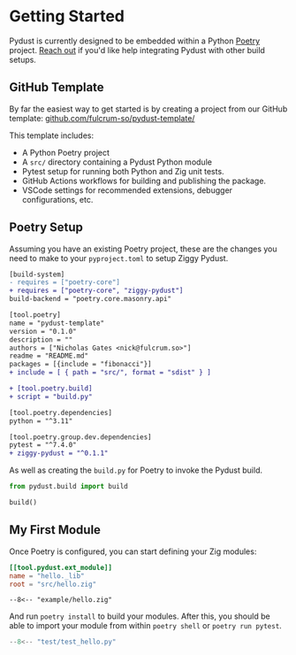 # Getting Started

Pydust is currently designed to be embedded within a Python [Poetry](https://python-poetry.org/) project. [Reach out](https://github.com/fulcrum-so/ziggy-pydust/issues) if you'd like help integrating Pydust with other build setups.

## GitHub Template

By far the easiest way to get started is by creating a project from our GitHub template: [github.com/fulcrum-so/pydust-template/](https://github.com/fulcrum-so/pydust-template/)

This template includes:

* A Python Poetry project
* A `src/` directory containing a Pydust Python module
* Pytest setup for running both Python and Zig unit tests.
* GitHub Actions workflows for building and publishing the package.
* VSCode settings for recommended extensions, debugger configurations, etc. 

## Poetry Setup

Assuming you have an existing Poetry project, these are the changes you need to make to 
your `pyproject.toml` to setup Ziggy Pydust.

``` diff title="pyproject.toml"
[build-system]
- requires = ["poetry-core"]
+ requires = ["poetry-core", "ziggy-pydust"]
build-backend = "poetry.core.masonry.api"

[tool.poetry]
name = "pydust-template"
version = "0.1.0"
description = ""
authors = ["Nicholas Gates <nick@fulcrum.so>"]
readme = "README.md"
packages = [{include = "fibonacci"}]
+ include = [ { path = "src/", format = "sdist" } ]

+ [tool.poetry.build]
+ script = "build.py"

[tool.poetry.dependencies]
python = "^3.11"

[tool.poetry.group.dev.dependencies]
pytest = "^7.4.0"
+ ziggy-pydust = "^0.1.1"

```

As well as creating the `build.py` for Poetry to invoke the Pydust build.

``` python title="build.py"
from pydust.build import build

build()
```

## My First Module

Once Poetry is configured, you can start defining your Zig modules:

``` toml title="pyproject.toml"
[[tool.pydust.ext_module]]
name = "hello._lib"
root = "src/hello.zig"
```

``` zig title="src/hello.zig"
--8<-- "example/hello.zig"
```

And run `poetry install` to build your modules. After this, you should be
able to import your module from within `poetry shell` or `poetry run pytest`.

``` python title="test/test_hello.py"
--8<-- "test/test_hello.py"
```
